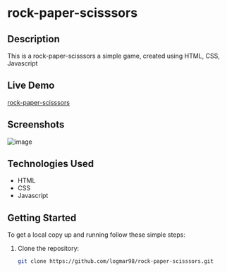 # rock-paper-scisssors

## Description

This is a rock-paper-scisssors a simple game, created using HTML, CSS, Javascript

## Live Demo

[rock-paper-scisssors](https://logmar98.github.io/rock-paper-scisssors/)


## Screenshots

![image](https://github.com/logmar98/rock-paper-scisssors/assets/91753996/f7617199-e1b3-4305-9d4f-7f8f92d21446)



## Technologies Used

- HTML
- CSS
- Javascript


## Getting Started

To get a local copy up and running follow these simple steps:

1. Clone the repository: 
   ```bash
   git clone https://github.com/logmar98/rock-paper-scisssors.git
